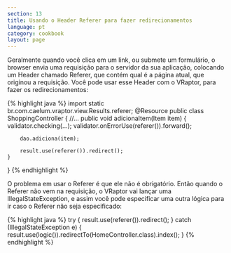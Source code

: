 ```yaml
---
section: 13
title: Usando o Header Referer para fazer redirecionamentos
language: pt
category: cookbook
layout: page
---
```


Geralmente quando você clica em um link, ou submete um formulário, o browser envia uma requisição para o servidor da sua aplicação, colocando um Header chamado Referer, que contém qual é a página atual, que originou a requisição.
Você pode usar esse Header com o VRaptor, para fazer os redirecionamentos:

{% highlight java %}
import static br.com.caelum.vraptor.view.Results.referer;
@Resource
public class ShoppingController {
    //...
    public void adicionaItem(Item item) {
        validator.checking(...);
        validator.onErrorUse(referer()).forward();
        
        dao.adiciona(item);
        
        result.use(referer()).redirect();
    }
}
{% endhighlight %}

O problema em usar o Referer é que ele não é obrigatório. Então quando o Referer não vem na requisição, o VRaptor vai lançar uma IllegalStateException, e assim você pode especificar uma outra lógica para ir caso o Referer não seja especificado:

{% highlight java %}
try {
    result.use(referer()).redirect();
} catch (IllegalStateException e) {
    result.use(logic()).redirectTo(HomeController.class).index();
}
{% endhighlight %}
